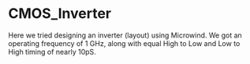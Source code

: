 # CMOS_Inverter
Here we tried designing an inverter (layout) using Microwind. We got an operating frequency of 1 GHz, along with equal High to Low and Low to High timing of nearly 10pS.
